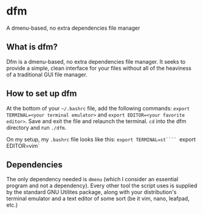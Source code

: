# dfm
A dmenu-based, no extra dependencies file manager

## What is dfm?
Dfm is a dmenu-based, no extra dependencies file manager. It seeks to provide a simple, clean interface for your files without all of the heaviness of a traditional GUI file manager.

## How to set up dfm
At the bottom of your `~/.bashrc` file, add the following commands: `export TERMINAL=<your terminal emulator>` and `export EDITOR=<your favorite editor>`. Save and exit the file and relaunch the terminal. `cd` into the dfm directory and run `./dfm`.

On my setup, my `.bashrc` file looks like this:
  `export TERMINAL=st````
  `export EDITOR=vim`

## Dependencies
The only dependency needed is `dmenu` (which I consider an essential program and not a dependency). 
Every other tool the script uses is supplied by the standard GNU Utilites package, along with your distribution's terminal emulator and a text editor of some sort (be it vim, nano, leafpad, etc.)
